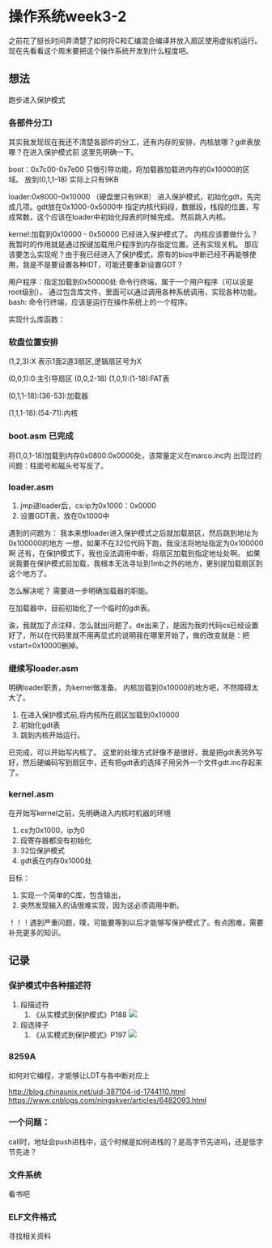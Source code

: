 # 操作系统week3-2

之前花了挺长时间弄清楚了如何将C和汇编混合编译并放入扇区使用虚拟机运行。
现在先看看这个周末要把这个操作系统开发到什么程度吧。

## 想法

跑步进入保护模式

### 各部件分工l

其实我发现现在我还不清楚各部件的分工，还有内存的安排，内核放哪？gdt表放哪？在进入保护模式前
这里先明确一下。

boot：0x7c00-0x7e00
    只做引导功能，将加载器加载进内存的0x10000的区域。
    放到(0,1,1-18) 实际上只有9KB

loader:0x8000-0x10000 （硬盘里只有9KB）
    进入保护模式，初始化gdt，先完成几项。gdt放在0x1000-0x5000中
    指定内核代码段，数据段，栈段的位置，写成常数，这个应该在loader中初始化段表的时候完成。
    然后跳入内核。

kernel:加载到0x10000 - 0x50000
    已经进入保护模式了。
    内核应该要做什么？我暂时的作用就是通过按键加载用户程序到内存指定位置。还有实现关机。
    那应该要怎么实现呢？由于我已经进入了保护模式，原有的bios中断已经不再能够使用，我是不是要设置各种IDT，可能还要重新设置GDT？

用户程序：指定加载到0x50000处
    命令行终端，属于一个用户程序（可以说是root级别）。
    通过包含库文件，里面可以通过调用各种系统调用，实现各种功能。
bash:
    命令行终端，应该是运行在操作系统上的一个程序。

实现什么库函数：

### 软盘位置安排

(1,2,3):X 表示1面2道3扇区,逻辑扇区号为X

(0,0,1):0:主引导扇区
(0,0,2-18)
(1,0,1):(1-18):FAT表

(0,1,1-18):(36-53):加载器

(1,1,1-18):(54-71):内核

### boot.asm 已完成

将(1,0,1-18)加载到内存0x0800:0x0000处，该常量定义在marco.inc内
出现过的问题：柱面号和磁头号写反了。

### loader.asm

1. jmp进loader后，cs:ip为0x1000：0x0000
1. 设置GDT表，放在0x1000中

遇到的问题为：
我本来想loader进入保护模式之后就加载扇区，然后跳到地址为0x100000的地方
一想，如果不在32位代码下跑，我没法将地址指定为0x100000啊
还有，在保护模式下，我也没法调用中断，将扇区加载到指定地址处啊。
如果说我要在保护模式前加载，我根本无法寻址到1mb之外的地方，更别提加载扇区到这个地方了。

怎么解决呢？
需要进一步明确加载器的职能。

在加载器中，目前初始化了一个临时的gdt表。

诶，我就加了点注释，怎么就出问题了。de出来了，是因为我的代码cs已经设置好了，所以在代码里就不用再显式的说明我在哪里开始了，做的改变就是：把vstart=0x10000删掉。

### 继续写loader.asm

明确loader职责，为kernel做准备。
内核加载到0x10000的地方吧，不然障碍太大了。

1. 在进入保护模式前,将内核所在扇区加载到0x10000
1. 初始化gdt表
1. 跳到内核开始运行。

已完成，可以开始写内核了。
这里的处理方式好像不是很好，我是把gdt表另外写好，然后硬编码写到扇区中，还有把gdt表的选择子用另外一个文件gdt.inc存起来了。

### kernel.asm

在开始写kernel之前，先明确进入内核时机器的环境
1. cs为0x1000，ip为0
1. 段寄存器都没有初始化
1. 32位保护模式
1. gdt表在内存0x1000处

目标：
1. 实现一个简单的C库，包含输出，
1. 突然发现输入的话很难实现，因为这必须调用中断。

！！！遇到严重问题，噗，可能要等到以后才能够写保护模式了。有点困难，需要补充更多的知识。

## 记录

### 保护模式中各种描述符

1. 段描述符
    1. 《从实模式到保护模式》P188 ![](https://i.loli.net/2018/03/24/5ab5beae3d320.png)
1. 段选择子
    1. 《从实模式到保护模式》P197 ![](https://i.loli.net/2018/03/24/5ab5be3e427c9.png)

### 8259A

如何对它编程，才能够让LDT与各中断对应上

http://blog.chinaunix.net/uid-387104-id-1744110.html
https://www.cnblogs.com/ningskyer/articles/6482093.html

### 一个问题：

call时，地址会push进栈中，这个时候是如何进栈的？是高字节先进吗，还是低字节先进？

### 文件系统

看书吧


### ELF文件格式

寻找相关资料